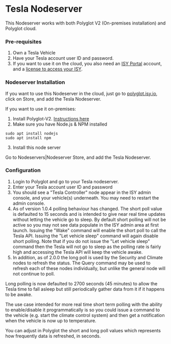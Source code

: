 # Tesla Nodeserver

This Nodeserver works with both Polyglot V2 (On-premises installation) and Polyglot cloud.

### Pre-requisites
1. Own a Tesla Vehicle
2. Have your Tesla account user ID and password.
3. If you want to use it on the cloud, you also need an 
[ISY Portal](https://my.isy.io) account, and a [license to access your ISY](https://wiki.universal-devices.com/index.php?title=ISY_Portal_Renewal_Instructions).

### Nodeserver Installation
If you want to use this Nodeserver in the cloud, just go to [polyglot.isy.io](https://polyglot.isy.io/store), click on Store, and add the Tesla Nodeserver.

If you want to use it on-premises: 
1. Install Polyglot-V2. [Instructions here](https://github.com/UniversalDevicesInc/polyglot-v2)
2. Make sure you have Node.js & NPM installed

```
sudo apt install nodejs
sudo apt install npm
```

3. Install this node server

Go to Nodeservers|Nodeserver Store, and add the Tesla Nodeserver.

### Configuration

1. Login to Polyglot and go to your Tesla nodeserver.
2. Enter your Tesla account user ID and password
3. You should see a "Tesla Controller" node appear in the ISY admin console, and your vehicle(s) underneath. You may need to restart the admin console.
4. As of version 1.0.4 polling behaviour has changed. The short poll value is defaulted to 15 seconds and is intended to give near real time updates without letting the vehicle go to sleep. By default short polling will not be active so you may not see data populate in the ISY admin area at first launch. Issuing the "Wake" command will enable the short poll to call the Tesla API. Issuing the "Let vehicle sleep" command will again disable short polling. Note that if you do not issue the "Let vehicle sleep" command then the Tesla will not go to sleep as the polling rate is fairly high and accessing the Tesla API will keep the vehicle awake.
5. In addition, as of 2.0.0 the long poll is used by the Security and Climate nodes to refresh the status.  The Query command may be used to refresh each of these nodes individually, but unlike the general node will not continue to poll. 

Long polling is now defaulted to 2700 seconds (45 minutes) to allow the Tesla time to fall asleep but still periodically gather data from it if it happens to be awake.

The use case intended for more real time short term polling with the ability to enable/disable it programmatically is so you could issue a command to the vehicle (e.g. start the climate control system) and then get a notification when the vehicle is now up to temperature. 

You can adjust in Polyglot the short and long poll values which represents how frequently data is refreshed, in seconds.
